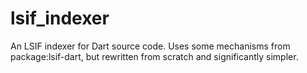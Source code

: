 # lsif_indexer

An LSIF indexer for Dart source code. Uses some mechanisms from package:lsif-dart, but
rewritten from scratch and significantly simpler.
